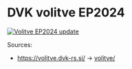 # DVK volitve EP2024

[![Volitve EP2024 update](https://github.com/stefanb/dvk-volitve-ep2024/actions/workflows/update.yml/badge.svg)](https://github.com/stefanb/dvk-volitve-ep2024/actions/workflows/update.yml)

Sources:

* https://volitve.dvk-rs.si/ -> [volitve/](volitve/)
